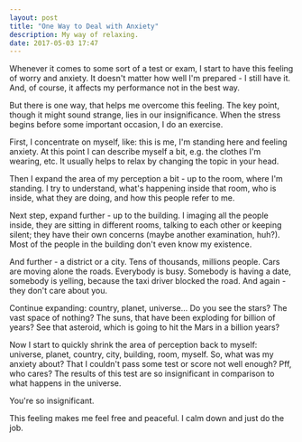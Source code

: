 ```yaml
---
layout: post
title: "One Way to Deal with Anxiety"
description: My way of relaxing.
date: 2017-05-03 17:47
---
```


Whenever it comes to some sort of a test or exam, I start to have this feeling of worry and anxiety. It doesn't matter how well I'm prepared - I still have it. And, of course, it affects my performance not in the best way.

But there is one way, that helps me overcome this feeling. The key point, though it might sound strange, lies in our insignificance. When the stress begins before some important occasion, I do an exercise. 

First, I concentrate on myself, like: this is me, I'm standing here and feeling anxiety. At this point I can describe myself a bit, e.g. the clothes I'm wearing, etc. It usually helps to relax by changing the topic in your head. 

Then I expand the area of my perception a bit - up to the room, where I'm standing. I try to understand, what's happening inside that room, who is inside, what they are doing, and how this people refer to me. 

Next step, expand further - up to the building. I imaging all the people inside, they are sitting in different rooms, talking to each other or keeping silent; they have their own concerns (maybe another examination, huh?). Most of the people in the building don't even know my existence. 

And further - a district or a city. Tens of thousands, millions people. Cars are moving alone the roads. Everybody is busy. Somebody is having a date, somebody is yelling, because the taxi driver blocked the road. And again - they don't care about you.

Continue expanding: country, planet, universe... Do you see the stars? The vast space of nothing? The suns, that have been exploding for billion of years? See that asteroid, which is going to hit the Mars in a billion years? 

Now I start to quickly shrink the area of perception back to myself: universe, planet, country, city, building, room, myself. So, what was my anxiety about? That I couldn't pass some test or score not well enough? Pff, who cares? The results of this test are so insignificant in comparison to what happens in the universe. 

You're so insignificant.

This feeling makes me feel free and peaceful. I calm down and just do the job.
